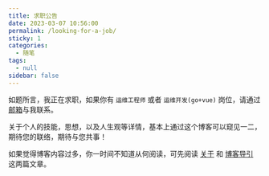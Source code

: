```yaml
---
title: 求职公告
date: 2023-03-07 10:56:00
permalink: /looking-for-a-job/
sticky: 1
categories:
  - 随笔
tags:
  - null
sidebar: false
---
```



如题所言，我正在求职，如果你有 `运维工程师` 或者 `运维开发(go+vue)` 岗位，请通过[邮箱](mailto:eryajf@163.com)与我联系。

关于个人的技能，思想，以及人生观等详情，基本上通过这个博客可以窥见一二，期待您的联络，期待与您共事！

如果觉得博客内容过多，你一时间不知道从何阅读，可先阅读 [关于](/about/) 和 [博客导引](/comein/) 这两篇文章。